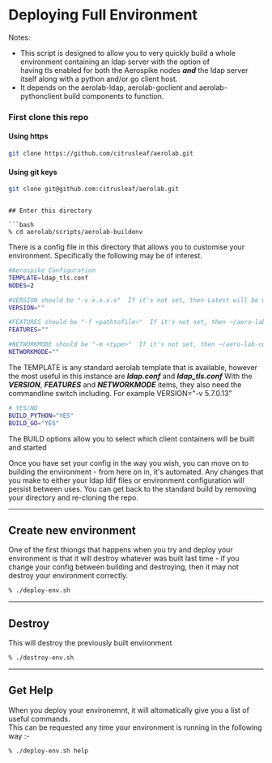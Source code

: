 # Deploying Full Environment

Notes:
  * This script is designed to allow you to very quickly build a whole environment containing an ldap server with the option of<br>
    having tls enabled for both the Aerospike nodes ***and*** the ldap server itself along with a python and/or go client host.
  * It depends on the aerolab-ldap, aerolab-goclient and aerolab-pythonclient build components to function.

### First clone this repo

#### Using https

```bash
git clone https://github.com/citrusleaf/aerolab.git
```

#### Using git keys

```bash
git clone git@github.com:citrusleaf/aerolab.git
```
```

## Enter this directory

```bash
% cd aerolab/scripts/aerolab-buildenv
```

There is a config file in this directory that allows you to customise your environment. Specifically the following may be of interest.
```bash
#Aerospike Configuration
TEMPLATE=ldap_tls.conf
NODES=2

#VERSION should be "-v x.x.x.x"  If it's not set, then Latest will be used
VERSION=""

#FEATURES should be "-f <pathtofile>"  If it's not set, then ~/aero-lab-common.conf setting will be used
FEATURES=""

#NETWORKMODE should be "-m <type>"  If it's not set, then ~/aero-lab-common.conf setting will be used
NETWORKMODE=""
```
The TEMPLATE is any standard aerolab template that is available, however the most useful in this instance are ***ldap.conf*** and ***ldap_tls.conf*** 
With the ***VERSION***, ***FEATURES*** and ***NETWORKMODE*** items, they also need the commandline switch including. For example VERSION="-v 5.7.0.13"


```bash
# YES/NO
BUILD_PYTHON="YES"
BUILD_GO="YES"
```
The BUILD options allow you to select which client containers will be built and started

Once you have set your config in the way you wish, you can move on to building the environment - from here on in, it's automated.
Any changes that you make to either your ldap ldif files or environment configuration will persist between uses. You can get back to the standard build by removing your directory and re-cloning the repo.


---
## Create new environment
One of the first thiongs that happens when you try and deploy your environment is that it will destroy whatever was built last time - if you change your config between building and destroying, then it may not destroy your environment correctly.

```bash
% ./deploy-env.sh
```

---
## Destroy
This will destroy the previously built environment

```bash
% ./destroy-env.sh
```

---
## Get Help
When you deploy your environemnt, it will altomatically give you a list of useful commands.<br>
This can be requested any time your environment is running in the following way :-

```bash
% ./deploy-env.sh help
```
